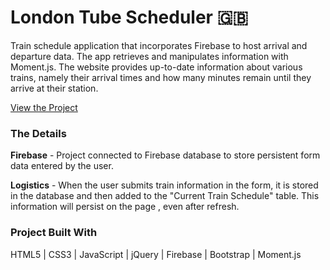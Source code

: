 # London Tube Scheduler :uk:
Train schedule application that incorporates Firebase to host arrival and departure data. The app retrieves and manipulates information with Moment.js. The website provides up-to-date information about various trains, namely their arrival times and how many minutes remain until they arrive at their station.

[View the Project](http://kristin-i.com/Homework/Train-Scheduler/)

### The Details

**Firebase** - Project connected to Firebase database to store persistent form data entered by the user.  

**Logistics** - When the user submits train information in the form, it is stored in the database and then added to the "Current Train Schedule" table. This information will persist on the page , even after refresh.

### Project Built With

HTML5 | CSS3 | JavaScript | jQuery | Firebase | Bootstrap | Moment.js